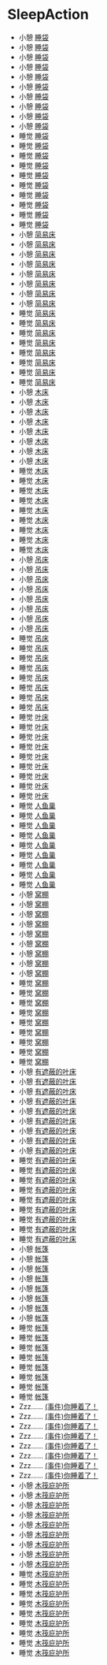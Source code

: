 # SleepAction  
- 小憩 [睡袋](BedRoll.md)  
- 小憩 [睡袋](BedRoll.md)  
- 小憩 [睡袋](BedRoll.md)  
- 小憩 [睡袋](BedRoll.md)  
- 小憩 [睡袋](BedRoll.md)  
- 小憩 [睡袋](BedRoll.md)  
- 小憩 [睡袋](BedRoll.md)  
- 小憩 [睡袋](BedRoll.md)  
- 小憩 [睡袋](BedRoll.md)  
- 小憩 [睡袋](BedRoll.md)  
- 睡觉 [睡袋](BedRoll.md)  
- 睡觉 [睡袋](BedRoll.md)  
- 睡觉 [睡袋](BedRoll.md)  
- 睡觉 [睡袋](BedRoll.md)  
- 睡觉 [睡袋](BedRoll.md)  
- 睡觉 [睡袋](BedRoll.md)  
- 睡觉 [睡袋](BedRoll.md)  
- 睡觉 [睡袋](BedRoll.md)  
- 睡觉 [睡袋](BedRoll.md)  
- 睡觉 [睡袋](BedRoll.md)  
- 小憩 [简易床](BedRustic.md)  
- 小憩 [简易床](BedRustic.md)  
- 小憩 [简易床](BedRustic.md)  
- 小憩 [简易床](BedRustic.md)  
- 小憩 [简易床](BedRustic.md)  
- 小憩 [简易床](BedRustic.md)  
- 小憩 [简易床](BedRustic.md)  
- 小憩 [简易床](BedRustic.md)  
- 睡觉 [简易床](BedRustic.md)  
- 睡觉 [简易床](BedRustic.md)  
- 睡觉 [简易床](BedRustic.md)  
- 睡觉 [简易床](BedRustic.md)  
- 睡觉 [简易床](BedRustic.md)  
- 睡觉 [简易床](BedRustic.md)  
- 睡觉 [简易床](BedRustic.md)  
- 睡觉 [简易床](BedRustic.md)  
- 小憩 [木床](BedWooden.md)  
- 小憩 [木床](BedWooden.md)  
- 小憩 [木床](BedWooden.md)  
- 小憩 [木床](BedWooden.md)  
- 小憩 [木床](BedWooden.md)  
- 小憩 [木床](BedWooden.md)  
- 小憩 [木床](BedWooden.md)  
- 小憩 [木床](BedWooden.md)  
- 睡觉 [木床](BedWooden.md)  
- 睡觉 [木床](BedWooden.md)  
- 睡觉 [木床](BedWooden.md)  
- 睡觉 [木床](BedWooden.md)  
- 睡觉 [木床](BedWooden.md)  
- 睡觉 [木床](BedWooden.md)  
- 睡觉 [木床](BedWooden.md)  
- 睡觉 [木床](BedWooden.md)  
- 睡觉 [木床](BedWooden.md)  
- 小憩 [吊床](Hammock.md)  
- 小憩 [吊床](Hammock.md)  
- 小憩 [吊床](Hammock.md)  
- 小憩 [吊床](Hammock.md)  
- 小憩 [吊床](Hammock.md)  
- 小憩 [吊床](Hammock.md)  
- 小憩 [吊床](Hammock.md)  
- 小憩 [吊床](Hammock.md)  
- 睡觉 [吊床](Hammock.md)  
- 睡觉 [吊床](Hammock.md)  
- 睡觉 [吊床](Hammock.md)  
- 睡觉 [吊床](Hammock.md)  
- 睡觉 [吊床](Hammock.md)  
- 睡觉 [吊床](Hammock.md)  
- 睡觉 [吊床](Hammock.md)  
- 睡觉 [吊床](Hammock.md)  
- 睡觉 [叶床](LeafBed.md)  
- 睡觉 [叶床](LeafBed.md)  
- 睡觉 [叶床](LeafBed.md)  
- 睡觉 [叶床](LeafBed.md)  
- 睡觉 [叶床](LeafBed.md)  
- 睡觉 [叶床](LeafBed.md)  
- 睡觉 [叶床](LeafBed.md)  
- 睡觉 [叶床](LeafBed.md)  
- 睡觉 [叶床](LeafBed.md)  
- 睡觉 [人鱼巢](MermaidNest.md)  
- 睡觉 [人鱼巢](MermaidNest.md)  
- 睡觉 [人鱼巢](MermaidNest.md)  
- 睡觉 [人鱼巢](MermaidNest.md)  
- 睡觉 [人鱼巢](MermaidNest.md)  
- 睡觉 [人鱼巢](MermaidNest.md)  
- 睡觉 [人鱼巢](MermaidNest.md)  
- 睡觉 [人鱼巢](MermaidNest.md)  
- 睡觉 [人鱼巢](MermaidNest.md)  
- 小憩 [窝棚](Shelter.md)  
- 小憩 [窝棚](Shelter.md)  
- 小憩 [窝棚](Shelter.md)  
- 小憩 [窝棚](Shelter.md)  
- 小憩 [窝棚](Shelter.md)  
- 小憩 [窝棚](Shelter.md)  
- 小憩 [窝棚](Shelter.md)  
- 小憩 [窝棚](Shelter.md)  
- 小憩 [窝棚](Shelter.md)  
- 睡觉 [窝棚](Shelter.md)  
- 睡觉 [窝棚](Shelter.md)  
- 睡觉 [窝棚](Shelter.md)  
- 睡觉 [窝棚](Shelter.md)  
- 睡觉 [窝棚](Shelter.md)  
- 睡觉 [窝棚](Shelter.md)  
- 睡觉 [窝棚](Shelter.md)  
- 睡觉 [窝棚](Shelter.md)  
- 睡觉 [窝棚](Shelter.md)  
- 小憩 [有遮蔽的叶床](ShelteredLeafBed.md)  
- 小憩 [有遮蔽的叶床](ShelteredLeafBed.md)  
- 小憩 [有遮蔽的叶床](ShelteredLeafBed.md)  
- 小憩 [有遮蔽的叶床](ShelteredLeafBed.md)  
- 小憩 [有遮蔽的叶床](ShelteredLeafBed.md)  
- 小憩 [有遮蔽的叶床](ShelteredLeafBed.md)  
- 小憩 [有遮蔽的叶床](ShelteredLeafBed.md)  
- 小憩 [有遮蔽的叶床](ShelteredLeafBed.md)  
- 小憩 [有遮蔽的叶床](ShelteredLeafBed.md)  
- 睡觉 [有遮蔽的叶床](ShelteredLeafBed.md)  
- 睡觉 [有遮蔽的叶床](ShelteredLeafBed.md)  
- 睡觉 [有遮蔽的叶床](ShelteredLeafBed.md)  
- 睡觉 [有遮蔽的叶床](ShelteredLeafBed.md)  
- 睡觉 [有遮蔽的叶床](ShelteredLeafBed.md)  
- 睡觉 [有遮蔽的叶床](ShelteredLeafBed.md)  
- 睡觉 [有遮蔽的叶床](ShelteredLeafBed.md)  
- 睡觉 [有遮蔽的叶床](ShelteredLeafBed.md)  
- 睡觉 [有遮蔽的叶床](ShelteredLeafBed.md)  
- 小憩 [帐篷](TentDeployed.md)  
- 小憩 [帐篷](TentDeployed.md)  
- 小憩 [帐篷](TentDeployed.md)  
- 小憩 [帐篷](TentDeployed.md)  
- 小憩 [帐篷](TentDeployed.md)  
- 小憩 [帐篷](TentDeployed.md)  
- 小憩 [帐篷](TentDeployed.md)  
- 小憩 [帐篷](TentDeployed.md)  
- 睡觉 [帐篷](TentDeployed.md)  
- 睡觉 [帐篷](TentDeployed.md)  
- 睡觉 [帐篷](TentDeployed.md)  
- 睡觉 [帐篷](TentDeployed.md)  
- 睡觉 [帐篷](TentDeployed.md)  
- 睡觉 [帐篷](TentDeployed.md)  
- 睡觉 [帐篷](TentDeployed.md)  
- 睡觉 [帐篷](TentDeployed.md)  
- Zzz…… [(事件)你睡着了！](Event_FallingAsleep.md)  
- Zzz…… [(事件)你睡着了！](Event_FallingAsleep.md)  
- Zzz…… [(事件)你睡着了！](Event_FallingAsleep.md)  
- Zzz…… [(事件)你睡着了！](Event_FallingAsleep.md)  
- Zzz…… [(事件)你睡着了！](Event_FallingAsleep.md)  
- Zzz…… [(事件)你睡着了！](Event_FallingAsleep.md)  
- Zzz…… [(事件)你睡着了！](Event_FallingAsleep.md)  
- Zzz…… [(事件)你睡着了！](Event_FallingAsleep.md)  
- 小憩 [木筏庇护所](RaftShelter.md)  
- 小憩 [木筏庇护所](RaftShelter.md)  
- 小憩 [木筏庇护所](RaftShelter.md)  
- 小憩 [木筏庇护所](RaftShelter.md)  
- 小憩 [木筏庇护所](RaftShelter.md)  
- 小憩 [木筏庇护所](RaftShelter.md)  
- 小憩 [木筏庇护所](RaftShelter.md)  
- 小憩 [木筏庇护所](RaftShelter.md)  
- 小憩 [木筏庇护所](RaftShelter.md)  
- 睡觉 [木筏庇护所](RaftShelter.md)  
- 睡觉 [木筏庇护所](RaftShelter.md)  
- 睡觉 [木筏庇护所](RaftShelter.md)  
- 睡觉 [木筏庇护所](RaftShelter.md)  
- 睡觉 [木筏庇护所](RaftShelter.md)  
- 睡觉 [木筏庇护所](RaftShelter.md)  
- 睡觉 [木筏庇护所](RaftShelter.md)  
- 睡觉 [木筏庇护所](RaftShelter.md)  
- 睡觉 [木筏庇护所](RaftShelter.md)  
